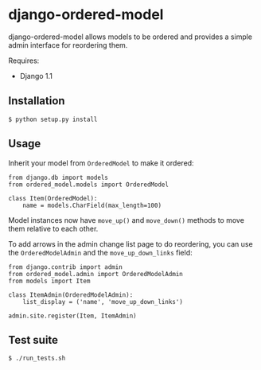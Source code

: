 django-ordered-model
====================

django-ordered-model allows models to be ordered and provides a simple admin 
interface for reordering them.

Requires:

  * Django 1.1

Installation
------------

    $ python setup.py install

Usage
-----

Inherit your model from `OrderedModel` to make it ordered:
    
    from django.db import models
    from ordered_model.models import OrderedModel

    class Item(OrderedModel):
        name = models.CharField(max_length=100)
    
Model instances now have `move_up()` and `move_down()` methods to move them 
relative to each other.

To add arrows in the admin change list page to do reordering, you can use the 
`OrderedModelAdmin` and the `move_up_down_links` field:
    
    from django.contrib import admin
    from ordered_model.admin import OrderedModelAdmin
    from models import Item
    
    class ItemAdmin(OrderedModelAdmin):
        list_display = ('name', 'move_up_down_links')
    
    admin.site.register(Item, ItemAdmin)


Test suite
----------

    $ ./run_tests.sh

